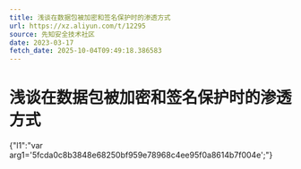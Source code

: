 ```yaml
---
title: 浅谈在数据包被加密和签名保护时的渗透方式
url: https://xz.aliyun.com/t/12295
source: 先知安全技术社区
date: 2023-03-17
fetch_date: 2025-10-04T09:49:18.386583
---
```


# 浅谈在数据包被加密和签名保护时的渗透方式

{"l1":"var arg1='5fcda0c8b3848e68250bf959e78968c4ee95f0a8614b7f004e';"}
